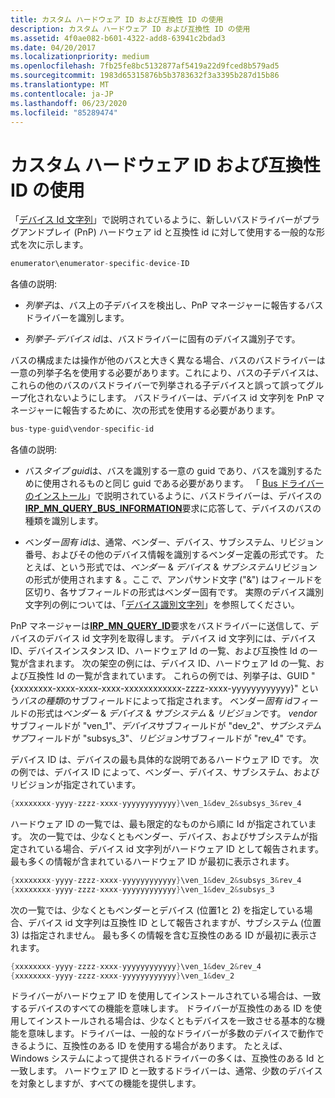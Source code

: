 ```yaml
---
title: カスタム ハードウェア ID および互換性 ID の使用
description: カスタム ハードウェア ID および互換性 ID の使用
ms.assetid: 4f0ae082-b601-4322-add8-63941c2bdad3
ms.date: 04/20/2017
ms.localizationpriority: medium
ms.openlocfilehash: 7fb25fe8bc5132877af5419a22d9fced8b579ad5
ms.sourcegitcommit: 1983d65315876b5b3783632f3a3395b287d15b86
ms.translationtype: MT
ms.contentlocale: ja-JP
ms.lasthandoff: 06/23/2020
ms.locfileid: "85289474"
---
```

# <a name="using-custom-hardware-ids-and-compatible-ids"></a>カスタム ハードウェア ID および互換性 ID の使用


「[デバイス Id 文字列](device-identification-strings.md)」で説明されているように、新しいバスドライバーがプラグアンドプレイ (PnP) ハードウェア id と互換性 id に対して使用する一般的な形式を次に示します。

```cpp
enumerator\enumerator-specific-device-ID 
```

各値の説明:

-   *列挙子*は、バス上の子デバイスを検出し、PnP マネージャーに報告するバスドライバーを識別します。

-   *列挙子-デバイス id*は、バスドライバーに固有のデバイス識別子です。

バスの構成または操作が他のバスと大きく異なる場合、バスのバスドライバーは一意の列挙子名を使用する必要があります。これにより、バスの子デバイスは、これらの他のバスのバスドライバーで列挙される子デバイスと誤って誤ってグループ化されないようにします。 バスドライバーは、デバイス id 文字列を PnP マネージャーに報告するために、次の形式を使用する必要があります。

```cpp
bus-type-guid\vendor-specific-id
```

各値の説明:

-   バス*タイプ guid*は、バスを識別する一意の guid であり、バスを識別するために使用されるものと同じ guid である必要があります。 「 [Bus ドライバーのインストール](installing-a-new-bus-driver.md)」で説明されているように、バスドライバーは、デバイスの[**IRP_MN_QUERY_BUS_INFORMATION**](https://docs.microsoft.com/windows-hardware/drivers/kernel/irp-mn-query-bus-information)要求に応答して、デバイスのバスの種類を識別します。

-   ベンダー*固有 id*は、通常、ベンダー、デバイス、サブシステム、リビジョン番号、およびその他のデバイス情報を識別するベンダー定義の形式です。 たとえば、という形式では、*ベンダー* & *デバイス* & *サブシステム*リビジョンの形式が使用されます & 。ここ*で*、アンパサンド文字 ("&") はフィールドを区切り、各サブフィールドの形式はベンダー固有です。 実際のデバイス識別文字列の例については、「[デバイス識別文字列](device-identification-strings.md)」を参照してください。

PnP マネージャーは[**IRP_MN_QUERY_ID**](https://docs.microsoft.com/windows-hardware/drivers/kernel/irp-mn-query-id)要求をバスドライバーに送信して、デバイスのデバイス id 文字列を取得します。 デバイス id 文字列には、デバイス ID、デバイスインスタンス ID、ハードウェア Id の一覧、および互換性 Id の一覧が含まれます。 次の架空の例には、デバイス ID、ハードウェア Id の一覧、および互換性 Id の一覧が含まれています。 これらの例では、列挙子は、GUID "{xxxxxxxx-xxxx-xxxx-xxxx-xxxxxxxxxxxx-zzzz-xxxx-yyyyyyyyyyyy}" という*バスの種類*のサブフィールドによって指定されます。 ベンダー*固有 id*フィールドの形式は*ベンダー* & *デバイス* & *サブシステム* & *リビジョン*です。 *vendor*サブフィールドが "ven_1"、*デバイス*サブフィールドが "dev_2"、*サブシステムサブ*フィールドが "subsys_3"、*リビジョン*サブフィールドが "rev_4" です。

デバイス ID は、デバイスの最も具体的な説明であるハードウェア ID です。 次の例では、デバイス ID によって、ベンダー、デバイス、サブシステム、およびリビジョンが指定されています。

```cpp
{xxxxxxxx-yyyy-zzzz-xxxx-yyyyyyyyyyyy}\ven_1&dev_2&subsys_3&rev_4 
```

ハードウェア ID の一覧では、最も限定的なものから順に Id が指定されています。 次の一覧では、少なくともベンダー、デバイス、およびサブシステムが指定されている場合、デバイス id 文字列がハードウェア ID として報告されます。 最も多くの情報が含まれているハードウェア ID が最初に表示されます。

```cpp
{xxxxxxxx-yyyy-zzzz-xxxx-yyyyyyyyyyyy}\ven_1&dev_2&subsys_3&rev_4 
{xxxxxxxx-yyyy-zzzz-xxxx-yyyyyyyyyyyy}\ven_1&dev_2&subsys_3 
```

次の一覧では、少なくともベンダーとデバイス (位置1と 2) を指定している場合、デバイス id 文字列は互換性 ID として報告されますが、サブシステム (位置 3) は指定されません。 最も多くの情報を含む互換性のある ID が最初に表示されます。

```cpp
{xxxxxxxx-yyyy-zzzz-xxxx-yyyyyyyyyyyy}\ven_1&dev_2&rev_4 
{xxxxxxxx-yyyy-zzzz-xxxx-yyyyyyyyyyyy}\ven_1&dev_2
```

ドライバーがハードウェア ID を使用してインストールされている場合は、一致するデバイスのすべての機能を意味します。 ドライバーが互換性のある ID を使用してインストールされる場合は、少なくともデバイスを一致させる基本的な機能を意味します。ドライバーは、一般的なドライバーが多数のデバイスで動作できるように、互換性のある ID を使用する場合があります。 たとえば、Windows システムによって提供されるドライバーの多くは、互換性のある Id と一致します。 ハードウェア ID と一致するドライバーは、通常、少数のデバイスを対象としますが、すべての機能を提供します。



